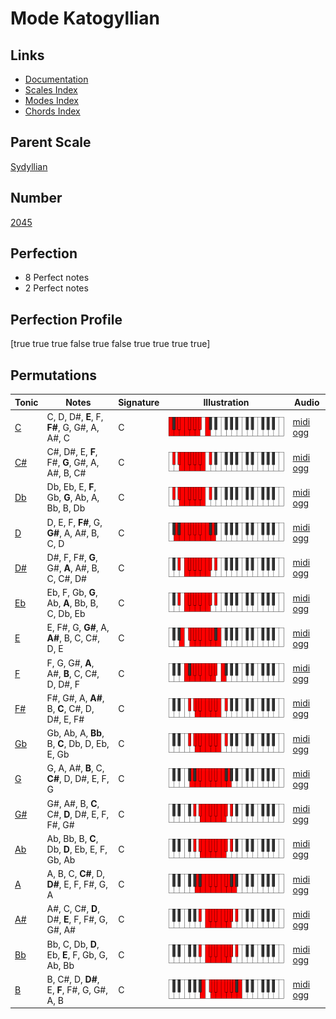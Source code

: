 # Mode Katogyllian

## Links

- [Documentation](index.md)
- [Scales Index](Scales.md)
- [Modes Index](Modes.md)
- [Chords Index](Chords.md)

## Parent Scale

[Sydyllian](ScaleSydyllian.md)

## Number

[2045](https://ianring.com/musictheory/scales/2045)

## Perfection

- 8 Perfect notes
- 2 Perfect notes

## Perfection Profile

[true true true false true false true true true true]

## Permutations

| Tonic | Notes | Signature | Illustration | Audio |
|-------|-------|-----------|--------------|-------|
| [C](ModeCNaturalKatogyllian.md) | C, D, D#, **E**, F, **F#**, G, G#, A, A#, C | C | ![CNaturalKatogyllian](ModeCNaturalKatogyllian.png) | [midi](ModeCNaturalKatogyllian.mid) [ogg](ModeCNaturalKatogyllian.ogg) |
| [C#](ModeCSharpKatogyllian.md) | C#, D#, E, **F**, F#, **G**, G#, A, A#, B, C# | C | ![CSharpKatogyllian](ModeCSharpKatogyllian.png) | [midi](ModeCSharpKatogyllian.mid) [ogg](ModeCSharpKatogyllian.ogg) |
| [Db](ModeDFlatKatogyllian.md) | Db, Eb, E, **F**, Gb, **G**, Ab, A, Bb, B, Db | C | ![DFlatKatogyllian](ModeDFlatKatogyllian.png) | [midi](ModeDFlatKatogyllian.mid) [ogg](ModeDFlatKatogyllian.ogg) |
| [D](ModeDNaturalKatogyllian.md) | D, E, F, **F#**, G, **G#**, A, A#, B, C, D | C | ![DNaturalKatogyllian](ModeDNaturalKatogyllian.png) | [midi](ModeDNaturalKatogyllian.mid) [ogg](ModeDNaturalKatogyllian.ogg) |
| [D#](ModeDSharpKatogyllian.md) | D#, F, F#, **G**, G#, **A**, A#, B, C, C#, D# | C | ![DSharpKatogyllian](ModeDSharpKatogyllian.png) | [midi](ModeDSharpKatogyllian.mid) [ogg](ModeDSharpKatogyllian.ogg) |
| [Eb](ModeEFlatKatogyllian.md) | Eb, F, Gb, **G**, Ab, **A**, Bb, B, C, Db, Eb | C | ![EFlatKatogyllian](ModeEFlatKatogyllian.png) | [midi](ModeEFlatKatogyllian.mid) [ogg](ModeEFlatKatogyllian.ogg) |
| [E](ModeENaturalKatogyllian.md) | E, F#, G, **G#**, A, **A#**, B, C, C#, D, E | C | ![ENaturalKatogyllian](ModeENaturalKatogyllian.png) | [midi](ModeENaturalKatogyllian.mid) [ogg](ModeENaturalKatogyllian.ogg) |
| [F](ModeFNaturalKatogyllian.md) | F, G, G#, **A**, A#, **B**, C, C#, D, D#, F | C | ![FNaturalKatogyllian](ModeFNaturalKatogyllian.png) | [midi](ModeFNaturalKatogyllian.mid) [ogg](ModeFNaturalKatogyllian.ogg) |
| [F#](ModeFSharpKatogyllian.md) | F#, G#, A, **A#**, B, **C**, C#, D, D#, E, F# | C | ![FSharpKatogyllian](ModeFSharpKatogyllian.png) | [midi](ModeFSharpKatogyllian.mid) [ogg](ModeFSharpKatogyllian.ogg) |
| [Gb](ModeGFlatKatogyllian.md) | Gb, Ab, A, **Bb**, B, **C**, Db, D, Eb, E, Gb | C | ![GFlatKatogyllian](ModeGFlatKatogyllian.png) | [midi](ModeGFlatKatogyllian.mid) [ogg](ModeGFlatKatogyllian.ogg) |
| [G](ModeGNaturalKatogyllian.md) | G, A, A#, **B**, C, **C#**, D, D#, E, F, G | C | ![GNaturalKatogyllian](ModeGNaturalKatogyllian.png) | [midi](ModeGNaturalKatogyllian.mid) [ogg](ModeGNaturalKatogyllian.ogg) |
| [G#](ModeGSharpKatogyllian.md) | G#, A#, B, **C**, C#, **D**, D#, E, F, F#, G# | C | ![GSharpKatogyllian](ModeGSharpKatogyllian.png) | [midi](ModeGSharpKatogyllian.mid) [ogg](ModeGSharpKatogyllian.ogg) |
| [Ab](ModeAFlatKatogyllian.md) | Ab, Bb, B, **C**, Db, **D**, Eb, E, F, Gb, Ab | C | ![AFlatKatogyllian](ModeAFlatKatogyllian.png) | [midi](ModeAFlatKatogyllian.mid) [ogg](ModeAFlatKatogyllian.ogg) |
| [A](ModeANaturalKatogyllian.md) | A, B, C, **C#**, D, **D#**, E, F, F#, G, A | C | ![ANaturalKatogyllian](ModeANaturalKatogyllian.png) | [midi](ModeANaturalKatogyllian.mid) [ogg](ModeANaturalKatogyllian.ogg) |
| [A#](ModeASharpKatogyllian.md) | A#, C, C#, **D**, D#, **E**, F, F#, G, G#, A# | C | ![ASharpKatogyllian](ModeASharpKatogyllian.png) | [midi](ModeASharpKatogyllian.mid) [ogg](ModeASharpKatogyllian.ogg) |
| [Bb](ModeBFlatKatogyllian.md) | Bb, C, Db, **D**, Eb, **E**, F, Gb, G, Ab, Bb | C | ![BFlatKatogyllian](ModeBFlatKatogyllian.png) | [midi](ModeBFlatKatogyllian.mid) [ogg](ModeBFlatKatogyllian.ogg) |
| [B](ModeBNaturalKatogyllian.md) | B, C#, D, **D#**, E, **F**, F#, G, G#, A, B | C | ![BNaturalKatogyllian](ModeBNaturalKatogyllian.png) | [midi](ModeBNaturalKatogyllian.mid) [ogg](ModeBNaturalKatogyllian.ogg) |
